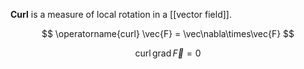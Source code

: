 **Curl** is a measure of local rotation in a [[vector field]].

$$
\operatorname{curl} \vec{F} = \vec\nabla\times\vec{F}
$$


$$
\operatorname{curl} \operatorname{grad} \vec{F} = 0
$$